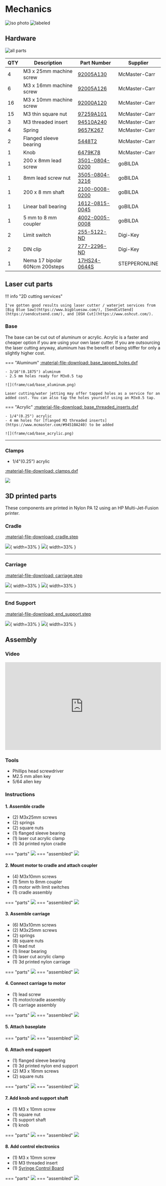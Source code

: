 # Mechanics
![iso photo](frame/iso_photo.jpg)
![labeled](frame/labeled.png)

## Hardware

![all parts](frame/all_parts.jpg)

| QTY | Description                    | Part Number                                                                                                                                                                 | Supplier      | 
|-----|--------------------------------|-----------------------------------------------------------------------------------------------------------------------------------------------------------------------------|---------------|
| 4   | M3 x 25mm machine screw        | [92005A130](https://www.mcmaster.com/#92005A130)                                                                                                                            | McMaster-Carr | 
| 6   | M3 x 16mm machine screw        | [92005A126](https://www.mcmaster.com/92005A126/)                                                                                                                            | McMaster-Carr | 
| 16  | M3 x 10mm machine screw        | [92000A120](https://www.mcmaster.com/#92000A120)                                                                                                                            | McMaster-Carr | 
| 15  | M3 thin square nut             | [97259A101](https://www.mcmaster.com/97259A101/)                                                                                                                            | McMaster-Carr | 
| 3   | M3 threaded insert             | [94510A240](https://www.mcmaster.com/#94510A240)                                                                                                                            | McMaster-Carr | 
| 4   | Spring                         | [9657K267](https://www.mcmaster.com/#9657K267)                                                                                                                              | McMaster-Carr | 
| 2   | Flanged sleeve bearing         | [5448T2](https://www.mcmaster.com/#5448T2)                                                                                                                                  | McMaster-Carr | 
| 1   | Knob                           | [6479K78](https://www.mcmaster.com/#6479K78)                                                                                                                                | McMaster-Carr | 
| 1   | 200 x 8mm lead screw           | [3501-0804-0200](https://www.gobilda.com/3501-series-lead-screw-8mm-lead-4-start-200mm-length/)                                                                             | goBILDA       | 
| 1   | 8mm lead screw nut             | [3505-0804-3216](https://www.gobilda.com/3505-series-lead-screw-pattern-nut-8mm-lead-4-start-32mm-od-16mm-length/)                                                          | goBILDA       | 
| 1   | 200 x  8 mm shaft              | [2100-0008-0200](https://www.gobilda.com/2100-series-stainless-steel-round-shaft-8mm-diameter-200mm-length/)                                                                | goBILDA       | 
| 1   | Linear ball bearing            | [1612-0815-0045](https://www.gobilda.com/1612-series-linear-ball-bearing-8mm-id-x-15mm-od-45mm-length-2-pack/)                                                              | goBILDA       | 
| 1   | 5 mm to 8 mm coupler           | [4002-0005-0008](https://www.gobilda.com/4002-series-flexible-clamping-shaft-coupler-5mm-round-bore-to-8mm-round-bore/)                                                     | goBILDA       | 
| 2   | Limit switch                   | [255-5122-ND](https://www.digikey.com/products/en?keywords=255-5122-nd)                                                                                                     | Digi-Key      | 
| 2   | DIN clip                       | [277-2296-ND](https://www.digikey.com/products/en?keywords=277-2296-nd)                                                                                                     | Digi-Key      | 
| 1   | Nema 17 bipolar 60Ncm 200steps | [17HS24-0644S](https://www.omc-stepperonline.com/hybrid-stepper-motor/nema-17-bipolar-18deg-60ncm-85ozin-064a-10v-42x42x60mm-4-wires-17hs24-0644s.html?search=17hs24-0644s) | STEPPERONLINE | 


## Laser cut parts
!!! info "2D cutting services"

	I've gotten good results using laser cutter / waterjet services from [Big Blue Saw](https://www.bigbluesaw.com/), [SendCutSend](https://sendcutsend.com/), and [OSH Cut](https://www.oshcut.com/).

### Base
The base can be cut out of aluminum or acrylic.
Acrylic is a faster and cheaper option if you are using your own laser cutter.
If you are outsourcing the laser cutting anyway, aluminum has the benefit of being stiffer for only a slightly higher cost.

=== "Aluminum" 
	[:material-file-download: base_tapped_holes.dxf](frame/cad/base_v79_tapped_holes.dxf)

	- 3/16"(0.1875") aluminum
	- 2.5 mm holes ready for M3x0.5 tap

	![](frame/cad/base_aluminum.png)

	Laser cutting/water jetting may offer tapped holes as a service for an added cost. You can also tap the holes yourself using an M3x0.5 tap.

=== "Acrylic" 
	[:material-file-download: base_threaded_inserts.dxf](frame/cad/base_v79.dxf)

	- 1/4"(0.25") acrylic
	- 4 mm holes for [flanged M3 threaded inserts](https://www.mcmaster.com/#94510A240) to be added

	![](frame/cad/base_acrylic.png)

---

### Clamps

- 1/4"(0.25") acrylic

[:material-file-download: clamps.dxf](frame/cad/clamps.dxf)

![](frame/cad/clamps.png)

  
## 3D printed parts
These components are printed in Nylon PA 12 using an HP Multi-Jet-Fusion printer. 


### Cradle
[:material-file-download: cradle.step](frame/cad/cradle_v118.step)

![](frame/cad/cradle_1.png){ width=33% }
![](frame/cad/cradle_2.png){ width=33% }

---

### Carriage
[:material-file-download: carriage.step](frame/cad/carriage_v81.step)

![](frame/cad/carriage_1.png){ width=33% }
![](frame/cad/carriage_2.png){ width=33% }

---

### End Support
[:material-file-download: end_support.step](frame/cad/end_support_v83.step)

![](frame/cad/end_1.png){ width=33% }
![](frame/cad/end_2.png){ width=33% }


## Assembly

### Video

<div style="position: relative; padding-bottom: 56.25%; height: 0; overflow: hidden;">
  <iframe src="https://www.youtube.com/embed/mjYri9EQPvc" style="position: absolute; top: 0; left: 0; width: 100%; height: 100%; border:0;" allowfullscreen title="YouTube Video"></iframe>
</div>


### Tools

- Phillips head screwdriver
- M2.5 mm allen key
- 5/64 allen key

### Instructions

#### 1. Assemble cradle

- (2) M3x25mm screws
- (2) springs
- (2) square nuts
- (1) flanged sleeve bearing
- (1) laser cut acrylic clamp
- (1) 3d printed nylon cradle 
	

=== "parts"
	![](frame/assembly/cradle_parts.jpg)
=== "assembled"
	![](frame/assembly/cradle_assembled.jpg)


#### 2. Mount motor to cradle and attach coupler
- (4) M3x10mm screws
- (1) 5mm to 8mm coupler
- (1) motor with limit switches
- (1) cradle assembly

=== "parts"
	![](frame/assembly/motor_parts.jpg)
=== "assembled"
	![](frame/assembly/motor_mounted.jpg)

#### 3. Assemble carriage 
- (6) M3x10mm screws
- (2) M3x25mm screws
- (2) springs
- (8) square nuts
- (1) lead nut
- (1) linear bearing
- (1) laser cut acrylic clamp
- (1) 3d printed nylon carriage

=== "parts"
	![](frame/assembly/carriage_parts.jpg)
=== "assembled"
	![](frame/assembly/carriage_assembled.jpg)

#### 4. Connect carriage to motor
- (1) lead screw
- (1) motor/cradle assembly
- (1) carriage assembly

=== "parts"
	![](frame/assembly/lead_screw_parts.jpg)
=== "assembled"
	![](frame/assembly/lead_screw_assembled.jpg)

#### 5. Attach baseplate

=== "parts"
	![](frame/assembly/baseplate_parts.jpg)
=== "assembled"
	![](frame/assembly/baseplate_assembled.jpg)

#### 6. Attach end support
- (1) flanged sleeve bearing
- (1) 3d printed nylon end support
- (2) M3 x 16mm screws
- (2) square nuts

=== "parts"
	![](frame/assembly/end_parts.jpg)
=== "assembled"
	![](frame/assembly/end_assembled.jpg)

#### 7. Add knob and support shaft
- (1) M3 x 10mm screw
- (1) square nut
- (1) support shaft
- (1) knob

=== "parts"
	![](frame/assembly/knob_parts.jpg)
=== "assembled"
	![](frame/assembly/knob_assembled.jpg)

#### 8. Add control electronics
- (1) M3 x 10mm screw
- (1) M3 threaded insert
- (1) [Syringe Control Board](motor.md#syringe-control-board-for-pycontrol) 

=== "parts"
	![](frame/assembly/controller_parts.jpg)
=== "assembled"
	![](frame/assembly/controller_assembled.jpg)